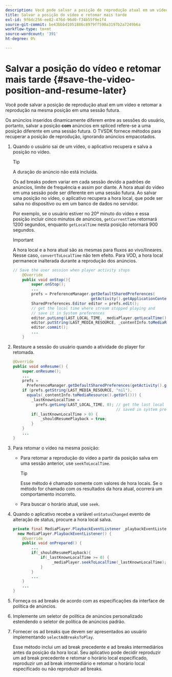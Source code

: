 ```yaml
---
description: Você pode salvar a posição de reprodução atual em um vídeo e retomar a reprodução na mesma posição em uma sessão futura.
title: Salvar a posição do vídeo e retomar mais tarde
exl-id: 9f6dc256-ee82-476d-96d0-f34b55f9e1f4
source-git-commit: be43bbbd1051886c8979ff590a3197b2a7249b6a
workflow-type: tm+mt
source-wordcount: '391'
ht-degree: 0%

---
```


# Salvar a posição do vídeo e retomar mais tarde {#save-the-video-position-and-resume-later}

Você pode salvar a posição de reprodução atual em um vídeo e retomar a reprodução na mesma posição em uma sessão futura.

Os anúncios inseridos dinamicamente diferem entre as sessões do usuário, portanto, salvar a posição **com** anúncios em spliced refere-se a uma posição diferente em uma sessão futura. O TVSDK fornece métodos para recuperar a posição de reprodução, ignorando anúncios empacotados.

1. Quando o usuário sai de um vídeo, o aplicativo recupera e salva a posição no vídeo.

   >[!TIP]
   >
   >A duração do anúncio não está incluída.

   Os ad breaks podem variar em cada sessão devido a padrões de anúncios, limite de frequência e assim por diante. A hora atual do vídeo em uma sessão pode ser diferente em uma sessão futura. Ao salvar uma posição no vídeo, o aplicativo recupera a hora local, que pode ser salva no dispositivo ou em um banco de dados no servidor.

   Por exemplo, se o usuário estiver no 20º minuto do vídeo e essa posição incluir cinco minutos de anúncios, `getCurrentTime` retornará 1200 segundos, enquanto `getLocalTime` nesta posição retornará 900 segundos.

   >[!IMPORTANT]
   >
   >A hora local e a hora atual são as mesmas para fluxos ao vivo/lineares. Nesse caso, `convertToLocalTime` não tem efeito. Para VOD, a hora local permanece inalterada durante a reprodução dos anúncios.

   ```java
   // Save the user session when player activity stops 
       @Override 
       public void onStop(){ 
           super.onStop(); 
           ... 
           prefs = PreferenceManager.getDefaultSharedPreferences( 
                                     getActivity().getApplicationContext()); 
           SharedPreferences.Editor editor = prefs.edit(); 
           // get the local time where stream stopped playing and  
           // save it in System preferences 
           editor.putLong(LAST_LOCAL_TIME, _mediaPlayer.getLocalTime());  
           editor.putString(LAST_MEDIA_RESOURCE, _contentInfo.toMediaResource().getUrl()); 
           editor.commit(); 
           ... 
       }
   ```

1. Restaure a sessão do usuário quando a atividade do player for retomada.

   ```java
   @Override 
   public void onResume() { 
       super.onResume(); 
       ... 
       prefs =  
         PreferenceManager.getDefaultSharedPreferences(getActivity().getApplicationContext()); 
       if (prefs.getString(LAST_MEDIA_RESOURCE, "nil"). 
         equals(_contentInfo.toMediaResource().getUrl())) { 
           _lastKnownLocalTime =  
             prefs.getLong(LAST_LOCAL_TIME, 0); // get the last local time  
                                                // saved in system preferences 
           if(_lastKnownLocalTime > 0) { 
               _shouldResumePlayback = true; 
           } 
       } 
       ... 
   } 
   ```

1. Para retomar o vídeo na mesma posição:

   * Para retomar a reprodução do vídeo a partir da posição salva em uma sessão anterior, use `seekToLocalTime`.

      >[!TIP]
      >
      >Esse método é chamado somente com valores de hora locais. Se o método for chamado com os resultados da hora atual, ocorrerá um comportamento incorreto.

   * Para buscar o horário atual, use `seek`.

1. Quando o aplicativo recebe a variável `onStatusChanged` evento de alteração de status, procure a hora local salva.

   ```java
   private final MediaPlayer.PlaybackEventListener _playbackEventListener =  
     new MediaPlayer.PlaybackEventListener() { 
       @Override 
       public void onPrepared() { 
           ... 
           if(_shouldResumePlayback){ 
               if(_lastKnownLocalTime >= 0) { 
                    _mediaPlayer.seekToLocalTime(_lastKnownLocalTime); 
               } 
           } 
           ... 
       } 
       ... 
   }
   ```

1. Forneça os ad breaks de acordo com as especificações da interface de política de anúncios.
1. Implemente um seletor de política de anúncios personalizado estendendo o seletor de política de anúncios padrão.
1. Fornecer os ad breaks que devem ser apresentados ao usuário implementando `selectAdBreaksToPlay`.

   Esse método inclui um ad break precedente e ad breaks intermediários antes da posição da hora local. Seu aplicativo pode decidir reproduzir um ad break precedente e retomar o horário local especificado, reproduzir um ad break intermediário e retomar o horário local especificado ou não reproduzir ad breaks.

